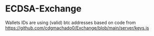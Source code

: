 # ECDSA-Exchange

Wallets IDs are using (valid) btc addresses based on code from https://github.com/cdgmachado0/Exchange/blob/main/server/keys.js